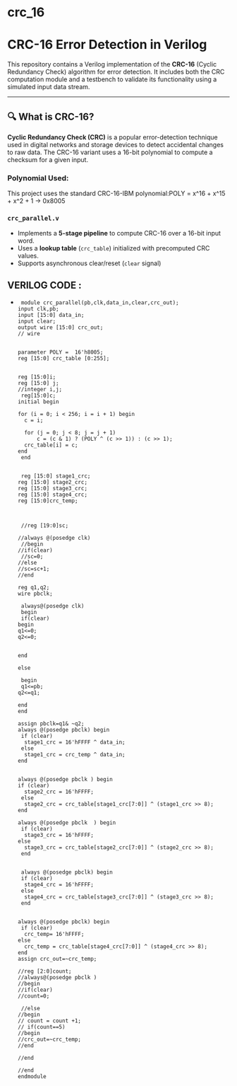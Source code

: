 # crc_16
# CRC-16 Error Detection in Verilog

This repository contains a Verilog implementation of the **CRC-16** (Cyclic Redundancy Check) algorithm for error detection. It includes both the CRC computation module and a testbench to validate its functionality using a simulated input data stream.

---

## 🔍 What is CRC-16?

**Cyclic Redundancy Check (CRC)** is a popular error-detection technique used in digital networks and storage devices to detect accidental changes to raw data. The CRC-16 variant uses a 16-bit polynomial to compute a checksum for a given input.

### Polynomial Used:
This project uses the standard CRC-16-IBM polynomial:POLY = x^16 + x^15 + x^2 + 1 → 0x8005 


### `crc_parallel.v`
- Implements a **5-stage pipeline** to compute CRC-16 over a 16-bit input word.
- Uses a **lookup table** (`crc_table`) initialized with precomputed CRC values.
- Supports asynchronous clear/reset (`clear` signal)


 ## VERILOG CODE :

*      module crc_parallel(pb,clk,data_in,clear,crc_out); 
      input clk,pb;
      input [15:0] data_in;
      input clear;
      output wire [15:0] crc_out;
      // wire 


      parameter POLY =  16'h8005;
      reg [15:0] crc_table [0:255];


      reg [15:0]i;
      reg [15:0] j;
      //integer i,j;
       reg[15:0]c;
      initial begin

      for (i = 0; i < 256; i = i + 1) begin
        c = i;
     
        for (j = 0; j < 8; j = j + 1)
            c = (c & 1) ? (POLY ^ (c >> 1)) : (c >> 1);
        crc_table[i] = c;
      end
       end


       reg [15:0] stage1_crc;
      reg [15:0] stage2_crc;
      reg [15:0] stage3_crc;
      reg [15:0] stage4_crc;
      reg [15:0]crc_temp;



       //reg [19:0]sc;

      //always @(posedge clk)
       //begin
      //if(clear)
       //sc=0;
      //else
      //sc=sc+1;
      //end

      reg q1,q2;
      wire pbclk;

       always@(posedge clk)
       begin
       if(clear)
      begin
      q1<=0;
      q2<=0;


      end

      else
 
       begin
       q1<=pb;
      q2<=q1;

      end
      end

      assign pbclk=q1& ~q2;
      always @(posedge pbclk) begin
       if (clear)
        stage1_crc = 16'hFFFF ^ data_in;
       else
        stage1_crc = crc_temp ^ data_in;
      end


      always @(posedge pbclk ) begin
      if (clear)
        stage2_crc = 16'hFFFF;
       else
        stage2_crc = crc_table[stage1_crc[7:0]] ^ (stage1_crc >> 8);
      end

      always @(posedge pbclk  ) begin
       if (clear)
        stage3_crc = 16'hFFFF;
      else
        stage3_crc = crc_table[stage2_crc[7:0]] ^ (stage2_crc >> 8);
       end


       always @(posedge pbclk) begin
       if (clear)
        stage4_crc = 16'hFFFF;
       else
        stage4_crc = crc_table[stage3_crc[7:0]] ^ (stage3_crc >> 8);
       end


      always @(posedge pbclk) begin
       if (clear)
        crc_temp= 16'hFFFF;
      else
        crc_temp = crc_table[stage4_crc[7:0]] ^ (stage4_crc >> 8);
      end
      assign crc_out=~crc_temp;

      //reg [2:0]count;
      //always@(posedge pbclk )
      //begin
      //if(clear)
      //count=0;

       //else
      //begin
      // count = count +1;
      // if(count==5)
      //begin
      //crc_out=~crc_temp;
      //end

      //end

      //end
      endmodule 




